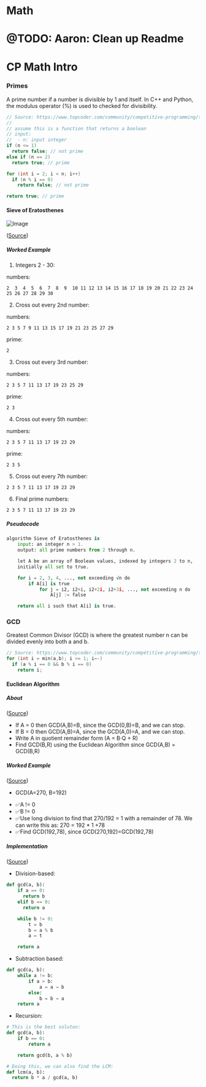 # Math

# @TODO: Aaron: Clean up Readme

# CP Math Intro

### Primes

A prime number if a number is divisible by 1 and itself. In C++ and Python, the modulus operator (%) is used to checked for divisibility.

```cpp
// Source: https://www.topcoder.com/community/competitive-programming/tutorials/mathematics-for-topcoders/
//
// assume this is a function that returns a boolean
// input:
//  - n: input integer
if (n <= 1)
  return false; // not prime
else if (n == 2)
  return true; // prime

for (int i = 2; i < n; i++)
  if (n % i == 0)
    return false; // not prime

return true; // prime
```

#### Sieve of Eratosthenes

![Image](https://upload.wikimedia.org/wikipedia/commons/b/b9/Sieve_of_Eratosthenes_animation.gif)

([Source](https://en.wikipedia.org/wiki/Sieve_of_Eratosthenes))

##### Worked Example

1. Integers 2 - 30:

numbers:

```
2  3  4  5  6  7  8  9  10 11 12 13 14 15 16 17 18 19 20 21 22 23 24 25 26 27 28 29 30
```

2. Cross out every 2nd number:

numbers:

```
2 3 5 7 9 11 13 15 17 19 21 23 25 27 29
```

prime:

```
2
```

3. Cross out every 3rd number:

numbers:

```
2 3 5 7 11 13 17 19 23 25 29
```

prime:

```
2 3
```

4. Cross out every 5th number:

numbers:

```
2 3 5 7 11 13 17 19 23 29
```

prime:

```
2 3 5
```

5. Cross out every 7th number:

```
2 3 5 7 11 13 17 19 23 29
```

6. Final prime numbers:

```
2 3 5 7 11 13 17 19 23 29
```

##### Pseudocode

```python
algorithm Sieve of Eratosthenes is
    input: an integer n > 1.
    output: all prime numbers from 2 through n.

    let A be an array of Boolean values, indexed by integers 2 to n,
    initially all set to true.

    for i = 2, 3, 4, ..., not exceeding √n do
        if A[i] is true
            for j = i2, i2+i, i2+2i, i2+3i, ..., not exceeding n do
                A[j] := false

    return all i such that A[i] is true.
```

### GCD

Greatest Common Divisor (GCD) is where the greatest number <span style="white-space: nowrap!important">n</span> can be divided evenly into both a and b.

```cpp
// Source: https://www.topcoder.com/community/competitive-programming/tutorials/mathematics-for-topcoders/
for (int i = min(a,b); i >= 1; i–-)
  if (a % i == 0 && b % i == 0)
    return i;
```

#### Euclidean Algorithm

##### About

([Source](https://www.khanacademy.org/computing/computer-science/cryptography/modarithmetic/a/the-euclidean-algorithm))

- If A = 0 then GCD(A,B)=B, since the GCD(0,B)=B, and we can stop.
- If B = 0 then GCD(A,B)=A, since the GCD(A,0)=A, and we can stop.
- Write A in quotient remainder form (A = B⋅Q + R)
- Find GCD(B,R) using the Euclidean Algorithm since GCD(A,B) = GCD(B,R)

##### Worked Example

([Source](https://www.khanacademy.org/computing/computer-science/cryptography/modarithmetic/a/the-euclidean-algorithm))

- GCD(A=270, B=192)

* ✅A != 0
* ✅B != 0
* ✅Use long division to find that 270/192 = 1 with a remainder of 78. We can write this as: 270 = 192 \* 1 +78
* ✅Find GCD(192,78), since GCD(270,192)=GCD(192,78)

##### Implementation

([Source](https://en.wikipedia.org/wiki/Euclidean_algorithm))

- Division-based:

```python
def gcd(a, b):
    if a == 0:
      return b
    elif b == 0:
      return a

    while b != 0:
        t = b
        b = a % b
        a = t

    return a
```

- Subtraction based:

```python
def gcd(a, b):
    while a != b:
        if a > b:
            a = a − b
        else:
            b = b − a
    return a
```

- Recursion:

```python
# This is the best soluton:
def gcd(a, b):
    if b == 0:
        return a

    return gcd(b, a % b)

# Doing this, we can also find the LCM:
def lcm(a, b):
  return b * a / gcd(a, b)
```
